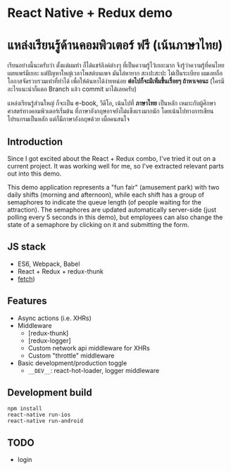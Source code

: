 # React Native + Redux  demo
# แหล่งเรียนรู้ด้านคอมพิวเตอร์ ฟรี (เน้นภาษาไทย)

เรียนอย่างนี้นะครับว่า ตั้งแต่ผมทำ  ก็ได้แชร์ลิงค์ต่างๆ ที่เป็นความรู้ไว้เยอะมาก จึงรู้ว่าความรู้ที่คนไทยเผยแพร่มีเยอะ แต่ปัญหาใหญ่เวลาโพสต์บนเพจ มันไล่หายาก สะเปะสะปะ ไม่เป็นระเบียบ ผมเลยถือโอกาสจัดรวบรวมเท่าที่ทำได้ เพื่อให้ค้นหาได้ง่ายหน่อย __ต่อไปก็จะมีเพิ่มขึ้นเรื่อยๆ ถ้าหาเจอนะ__ (ใครมีอะไรแนะนำก็แตก Branch แล้ว commit มาได้เลยครับ)

แหล่งเรียนรู้ส่วนใหญ่ ก็จะเป็น e-book, วีดีโอ, เน้นไปที่ __ภาษาไทย__ เป็นหลัก เหมาะกับผู้ศึกษาศาสตร์ทางคอมพิวเตอร์เริ่มต้น ที่ภาษาอังกฤษอาจยังไม่แข็งแรงมากนัก โดยเน้นไปทางการเขียนโปรแกรมเป็นหลัก แต่ก็มีภาษาอังกฤษด้วย เผื่อคนสนใจ

## Introduction

Since I got excited about the React + Redux combo, I've tried it out on a current project. It was working well for me,
so I've extracted relevant parts out into this demo.

This demo application represents a "fun fair" (amusement park) with two daily shifts (morning and afternoon), while each
shift has a group of semaphores to indicate the queue length (of people waiting for the attraction).
The semaphores are updated automatically server-side (just polling every 5 seconds in this demo), but employees can
 also change the state of a semaphore by clicking on it and submitting the form.

## JS stack

* ES6, Webpack, Babel
* React   + Redux   +  redux-thunk
* [fetch](https://github.com/github/fetch))


## Features

* Async actions (i.e. XHRs)
* Middleware
    * [redux-thunk] 
    * [redux-logger] 
    * Custom network api middleware for XHRs
    * Custom "throttle" middleware
* Basic development/production toggle
    * `__DEV__`: react-hot-loader, logger middleware

## Development build 

    npm install
    react-native run-ios 
    react-native run-android

## TODO

* login 
